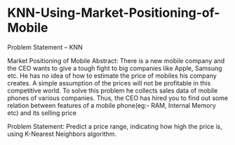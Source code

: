 # KNN-Using-Market-Positioning-of-Mobile

 Problem Statement – KNN 

 Market Positioning of Mobile 
Abstract: 
There is a new mobile company and the CEO wants to give a tough fight to big companies like Apple, Samsung etc. He has no idea of how to estimate the price of mobiles his company creates. A simple assumption of the prices will not be profitable in this competitive world. To solve this problem he collects sales data of mobile phones of various companies. Thus, the CEO has hired you to find out some relation between features of a mobile phone(eg:- RAM, Internal Memory etc) and its selling price 


Problem Statement: 
Predict a price range, indicating how high the price is, using K-Nearest Neighbors algorithm. 
